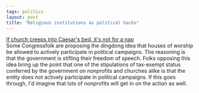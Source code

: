 ```yaml
---
tags: politics
layout: post
title: "Religious institutions as political hacks"
---
```




<a href="http://www.gomemphis.com/mca/news_columnists/article/0,1426,MCA_646_1351916,00.html">If church creeps into Caesar's bed, it's not for a nap</a><br>
Some Congressfolk are proposing the dingdong idea that houses of worship be allowed to actively participate in political campaigns. The reasoning is that the government is stifling their freedom of speech. Folks opposing this idea bring up the point that one of the stipulations of tax-exempt status conferred by the government on nonprofits and churches alike is that the entity does not actively participate in political campaigns. If this goes through, I'd imagine that lots of nonprofits will get in on the action as well.


